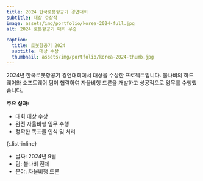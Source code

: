```yaml
---
title: 2024 한국로봇항공기 경연대회
subtitle: 대상 수상작
image: assets/img/portfolio/korea-2024-full.jpg
alt: 2024 로봇항공기 대회 우승

caption:
  title: 로봇항공기 2024
  subtitle: 대상 수상
  thumbnail: assets/img/portfolio/korea-2024-thumb.jpg
---
```

2024년 한국로봇항공기 경연대회에서 대상을 수상한 프로젝트입니다. 불나비의 하드웨어와 소프트웨어 팀이 협력하여 자율비행 드론을 개발하고 성공적으로 임무를 수행했습니다.

**주요 성과:**
- 대회 대상 수상
- 완전 자율비행 임무 수행
- 정확한 목표물 인식 및 처리

{:.list-inline}
- 날짜: 2024년 9월
- 팀: 불나비 전체
- 분야: 자율비행 드론
